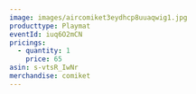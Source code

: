 ```yaml
---
image: images/aircomiket3eydhcp8uuaqwig1.jpg
producttype: Playmat
eventId: iuq6O2mCN
pricings:
  - quantity: 1
    price: 65
asin: s-vtsR_IwNr
merchandise: comiket
---
```

